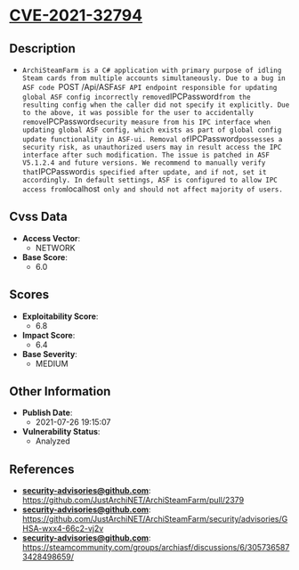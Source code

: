 
# [CVE-2021-32794](https://cve.mitre.org/cgi-bin/cvename.cgi?name=CVE-2021-32794)

## Description

- `ArchiSteamFarm is a C# application with primary purpose of idling Steam cards from multiple accounts simultaneously. Due to a bug in ASF code `POST /Api/ASF` ASF API endpoint responsible for updating global ASF config incorrectly removed `IPCPassword` from the resulting config when the caller did not specify it explicitly. Due to the above, it was possible for the user to accidentally remove `IPCPassword` security measure from his IPC interface when updating global ASF config, which exists as part of global config update functionality in ASF-ui. Removal of `IPCPassword` possesses a security risk, as unauthorized users may in result access the IPC interface after such modification. The issue is patched in ASF V5.1.2.4 and future versions. We recommend to manually verify that `IPCPassword` is specified after update, and if not, set it accordingly. In default settings, ASF is configured to allow IPC access from `localhost` only and should not affect majority of users.`

## Cvss Data

- **Access Vector**:
  - NETWORK
- **Base Score**:
  - 6.0

## Scores

- **Exploitability Score**:
  - 6.8
- **Impact Score**:
  - 6.4
- **Base Severity**:
  - MEDIUM

## Other Information

- **Publish Date**:
  - 2021-07-26 19:15:07
- **Vulnerability Status**:
  - Analyzed

## References

- **security-advisories@github.com**: https://github.com/JustArchiNET/ArchiSteamFarm/pull/2379
- **security-advisories@github.com**: https://github.com/JustArchiNET/ArchiSteamFarm/security/advisories/GHSA-wxx4-66c2-vj2v
- **security-advisories@github.com**: https://steamcommunity.com/groups/archiasf/discussions/6/3057365873428498659/
